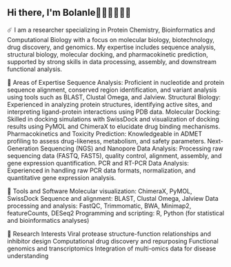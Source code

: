 ## Hi there, I'm Bolanle👩🏽‍🔬👩‍💻👋

☄️ I am a researcher specializing in Protein Chemistry, Bioinformatics and Computational Biology with a focus on molecular biology, biotechnology, drug discovery, and genomics. My expertise includes sequence analysis, structural biology, molecular docking, and pharmacokinetic prediction, supported by strong skills in data processing, assembly, and downstream functional analysis.

🎯 Areas of Expertise
Sequence Analysis: Proficient in nucleotide and protein sequence alignment, conserved region identification, and variant analysis using tools such as BLAST, Clustal Omega, and Jalview.
Structural Biology: Experienced in analyzing protein structures, identifying active sites, and interpreting ligand-protein interactions using PDB data.
Molecular Docking: Skilled in docking simulations with SwissDock and visualization of docking results using PyMOL and ChimeraX to elucidate drug binding mechanisms.
Pharmacokinetics and Toxicity Prediction: Knowledgeable in ADMET profiling to assess drug-likeness, metabolism, and safety parameters.
Next-Generation Sequencing (NGS) and Nanopore Data Analysis: Processing raw sequencing data (FASTQ, FAST5), quality control, alignment, assembly, and gene expression quantification.
PCR and RT-PCR Data Analysis: Experienced in handling raw PCR data formats, normalization, and quantitative gene expression analysis.


🎯 Tools and Software
Molecular visualization: ChimeraX, PyMOL, SwissDock
Sequence and alignment: BLAST, Clustal Omega, Jalview
Data processing and analysis: FastQC, Trimmomatic, BWA, Minimap2, featureCounts, DESeq2
Programming and scripting: R, Python (for statistical and bioinformatics analyses)

🎯 Research Interests
Viral protease structure-function relationships and inhibitor design
Computational drug discovery and repurposing
Functional genomics and transcriptomics
Integration of multi-omics data for disease understanding
